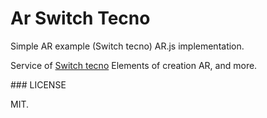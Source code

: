 # Ar Switch Tecno

Simple AR example (Switch tecno)
AR.js implementation. 

Service of [Switch tecno](https://switchtecno.com)
Elements of creation AR, and more.

### LICENSE

MIT.
